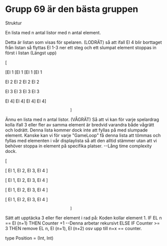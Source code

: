 # Grupp 69 är den bästa gruppen

Struktur

En lista med n antal listor med n antal element.

Detta är listan som visas för spelaren. 
(LODRÄT) så att ifall El 4 blir borttaget från listan så flyttas El 1-3 ner ett steg 
och ett slumpat element stoppas in först i listan (Längst upp)

[

  [El 1	  [El 1   [El 1   [El 1
   
   El 2    El 2    El 2    El 2
   
   El 3    El 3    El 3    El 3
   
   El 4]   El 4]   El 4]   El 4]
   
   								 ]
   								
Ännu en lista med n antal listor.
(VÅGRÄT) Så att vi kan för varje spelardrag kolla ifall 3 eller fler av samma element är
bredvid varandra både vågrätt och lodrätt. Denna lista kommer dock inte att fyllas på med 
slumpade element. 
Kanske kan vi för varje "GameLoop" få denna lista att tömmas och fyllas med elementen i 
vår displaylista så att den alltid stämmer utan att vi behöver stoppa in element på 
specifika platser. --Lång time complexity dock.

[

 [ El 1,   El 2,   El 3,   El 4 ]
 
 [ El 1,   El 2,   El 3,   El 4 ]

 [ El 1,   El 2,   El 3,   El 4 ]

 [ El 1,   El 2,   El 3,   El 4 ]

							     ]
							
Sätt att upptäcka 3 eller fler element i rad på:
Koden kollar element 1. 
IF EL n == El (n+1) THEN Counter +1 --Denna arbetar rekursivt
ELSE
	IF Counter >= 3
		THEN remove EL n, El (n+1), El (n+2) osv upp till n+x == counter.
		
		
type Position = (Int, Int)
		


